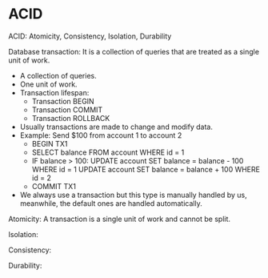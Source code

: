 # ACID

ACID: Atomicity, Consistency, Isolation, Durability

Database transaction: It is a collection of queries that are treated as a single unit of work.

* A collection of queries.
* One unit of work.
* Transaction lifespan:
    * Transaction BEGIN
    * Transaction COMMIT
    * Transaction ROLLBACK
* Usually transactions are made to change and modify data.
* Example: Send $100 from account 1 to account 2
    * BEGIN TX1
    * SELECT balance FROM account WHERE id = 1
    * IF balance > 100:
        UPDATE account SET balance = balance - 100 WHERE id = 1
        UPDATE account SET balance = balance + 100 WHERE id = 2
    * COMMIT TX1
* We always use a transaction but this type is manually handled by us, meanwhile, the default ones are handled automatically.

Atomicity: A transaction is a single unit of work and cannot be split.

Isolation:

Consistency:

Durability: